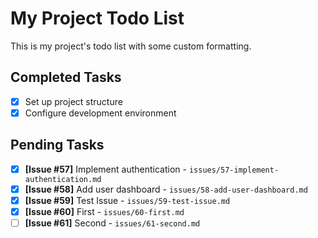 # My Project Todo List

This is my project's todo list with some custom formatting.

## Completed Tasks
- [x] Set up project structure
- [x] Configure development environment

## Pending Tasks
- [x] **[Issue #57]** Implement authentication - `issues/57-implement-authentication.md`
- [x] **[Issue #58]** Add user dashboard - `issues/58-add-user-dashboard.md`
- [x] **[Issue #59]** Test Issue - `issues/59-test-issue.md`
- [x] **[Issue #60]** First - `issues/60-first.md`
- [ ] **[Issue #61]** Second - `issues/61-second.md`
